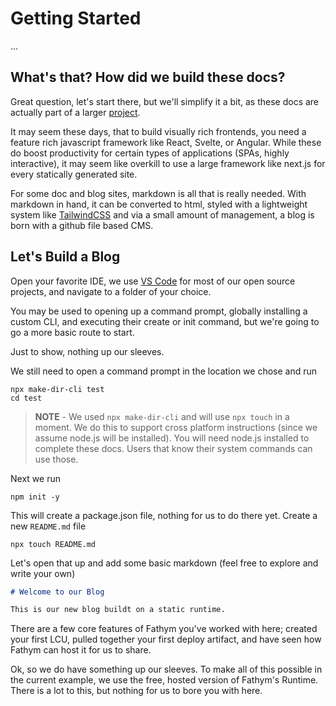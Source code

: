 # Getting Started

...

## What's that? How did we build these docs?

Great question, let's start there, but we'll simplify it a bit, as these docs are actually part of a larger [project](https://github.com/fathym/eac/docs).

It may seem these days, that to build visually rich frontends, you need a feature rich javascript framework like React, Svelte, or Angular. While these do boost productivity for certain types of applications (SPAs, highly interactive), it may seem like overkill to use a large framework like next.js for every statically generated site.

For some doc and blog sites, markdown is all that is really needed. With markdown in hand, it can be converted to html, styled with a lightweight system like [TailwindCSS](https://tailwindcss.com/docs/typography-plugin) and via a small amount of management, a blog is born with a github file based CMS.

## Let's Build a Blog

Open your favorite IDE, we use [VS Code](https://code.visualstudio.com/download) for most of our open source projects, and navigate to a folder of your choice.  

You may be used to opening up a command prompt, globally installing a custom CLI, and executing their create or init command, but we're going to go a more basic route to start.

Just to show, nothing up our sleeves.

We still need to open a command prompt in the location we chose and run

```cli
npx make-dir-cli test
cd test
```

> **NOTE** - We used `npx make-dir-cli` and will use  `npx touch` in a moment.  We do this to support cross platform instructions (since we assume node.js will
be installed). You will need node.js installed to complete these docs. Users that know their system commands can use those.

Next we run 
```cli
npm init -y
```

This will create a package.json file, nothing for us to do there yet. Create a new `README.md` file

```cli
npx touch README.md
```

Let's open that up and add some basic markdown (feel free to explore and write your own)

```markdown
# Welcome to our Blog

This is our new blog buildt on a static runtime.
```

There are a few core features of Fathym you've worked with here; created your first LCU, pulled together your first deploy artifact, and have seen how Fathym can host it for us to share.

Ok, so we do have something up our sleeves.  To make all of this possible in the current example, we use the free, hosted version of Fathym's Runtime.  There is a lot to this, but nothing for us to bore you with here.


